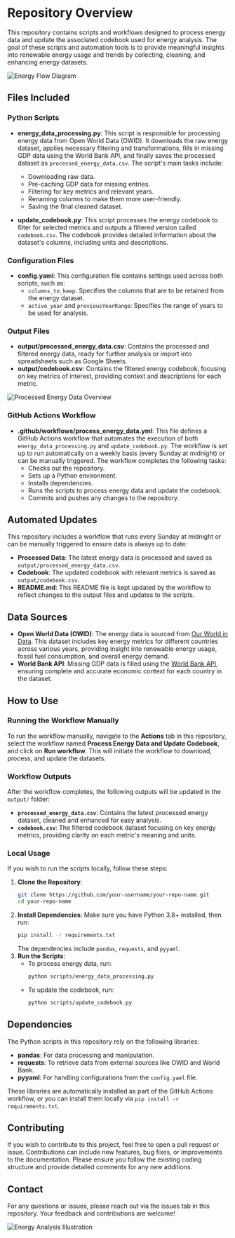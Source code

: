 # Repository Overview

This repository contains scripts and workflows designed to process energy data and update the associated codebook used for energy analysis. The goal of these scripts and automation tools is to provide meaningful insights into renewable energy usage and trends by collecting, cleaning, and enhancing energy datasets.

![Energy Flow Diagram](https://syncneural.net/images/energy-flow-diagram.png)

## Files Included

### Python Scripts
- **energy_data_processing.py**: This script is responsible for processing energy data from Open World Data (OWID). It downloads the raw energy dataset, applies necessary filtering and transformations, fills in missing GDP data using the World Bank API, and finally saves the processed dataset as `processed_energy_data.csv`. The script's main tasks include:
  - Downloading raw data.
  - Pre-caching GDP data for missing entries.
  - Filtering for key metrics and relevant years.
  - Renaming columns to make them more user-friendly.
  - Saving the final cleaned dataset.

- **update_codebook.py**: This script processes the energy codebook to filter for selected metrics and outputs a filtered version called `codebook.csv`. The codebook provides detailed information about the dataset's columns, including units and descriptions.

### Configuration Files
- **config.yaml**: This configuration file contains settings used across both scripts, such as:
  - `columns_to_keep`: Specifies the columns that are to be retained from the energy dataset.
  - `active_year` and `previousYearRange`: Specifies the range of years to be used for analysis.

### Output Files
- **output/processed_energy_data.csv**: Contains the processed and filtered energy data, ready for further analysis or import into spreadsheets such as Google Sheets.
- **output/codebook.csv**: Contains the filtered energy codebook, focusing on key metrics of interest, providing context and descriptions for each metric.

![Processed Energy Data Overview](https://syncneural.net/images/processed-energy-data.png)

### GitHub Actions Workflow
- **.github/workflows/process_energy_data.yml**: This file defines a GitHub Actions workflow that automates the execution of both `energy_data_processing.py` and `update_codebook.py`. The workflow is set up to run automatically on a weekly basis (every Sunday at midnight) or can be manually triggered. The workflow completes the following tasks:
  - Checks out the repository.
  - Sets up a Python environment.
  - Installs dependencies.
  - Runs the scripts to process energy data and update the codebook.
  - Commits and pushes any changes to the repository.

## Automated Updates

This repository includes a workflow that runs every Sunday at midnight or can be manually triggered to ensure data is always up to date:
- **Processed Data**: The latest energy data is processed and saved as `output/processed_energy_data.csv`.
- **Codebook**: The updated codebook with relevant metrics is saved as `output/codebook.csv`.
- **README.md**: This README file is kept updated by the workflow to reflect changes to the output files and updates to the scripts.

## Data Sources

- **Open World Data (OWID)**: The energy data is sourced from [Our World in Data](https://github.com/owid/energy-data). This dataset includes key energy metrics for different countries across various years, providing insight into renewable energy usage, fossil fuel consumption, and overall energy demand.
- **World Bank API**: Missing GDP data is filled using the [World Bank API](https://data.worldbank.org/), ensuring complete and accurate economic context for each country in the dataset.

## How to Use

### Running the Workflow Manually
To run the workflow manually, navigate to the **Actions** tab in this repository, select the workflow named **Process Energy Data and Update Codebook**, and click on **Run workflow**. This will initiate the workflow to download, process, and update the datasets.

### Workflow Outputs
After the workflow completes, the following outputs will be updated in the `output/` folder:
- **`processed_energy_data.csv`**: Contains the latest processed energy dataset, cleaned and enhanced for easy analysis.
- **`codebook.csv`**: The filtered codebook dataset focusing on key energy metrics, providing clarity on each metric's meaning and units.

### Local Usage
If you wish to run the scripts locally, follow these steps:
1. **Clone the Repository**: 
   ```sh
   git clone https://github.com/your-username/your-repo-name.git
   cd your-repo-name
   ```
2. **Install Dependencies**:
   Make sure you have Python 3.8+ installed, then run:
   ```sh
   pip install -r requirements.txt
   ```
   The dependencies include `pandas`, `requests`, and `pyyaml`.
3. **Run the Scripts**:
   - To process energy data, run:
     ```sh
     python scripts/energy_data_processing.py
     ```
   - To update the codebook, run:
     ```sh
     python scripts/update_codebook.py
     ```

## Dependencies
The Python scripts in this repository rely on the following libraries:
- **pandas**: For data processing and manipulation.
- **requests**: To retrieve data from external sources like OWID and World Bank.
- **pyyaml**: For handling configurations from the `config.yaml` file.

These libraries are automatically installed as part of the GitHub Actions workflow, or you can install them locally via `pip install -r requirements.txt`.

## Contributing
If you wish to contribute to this project, feel free to open a pull request or issue. Contributions can include new features, bug fixes, or improvements to the documentation. Please ensure you follow the existing coding structure and provide detailed comments for any new additions.

## Contact
For any questions or issues, please reach out via the issues tab in this repository. Your feedback and contributions are welcome!

![Energy Analysis Illustration](https://syncneural.net/images/energy-analysis-illustration.png)

